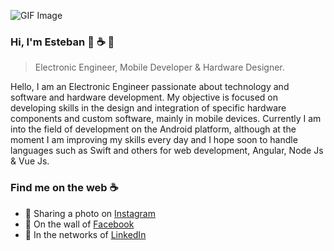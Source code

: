 ![GIF Image](https://cdn.wallpapersafari.com/67/69/vOYBIE.jpg)


### Hi, I'm Esteban :rocket: :coffee: 👋
> Electronic Engineer, Mobile Developer & Hardware Designer.

Hello, I am an Electronic Engineer passionate about technology and software and hardware development. My objective is focused on developing skills in the design and integration of specific hardware components and custom software, mainly in mobile devices. Currently I am into the field of development on the Android platform, although at the moment I am improving my skills every day and I hope soon to handle languages such as Swift and others for web development, Angular, Node Js & Vue Js.

### Find me on the web :coffee:

- 🔭 Sharing a photo on [Instagram](https://www.instagram.com/vega_florido/)
- 🌱 On the wall of [Facebook](https://www.facebook.com/efloridovega/)
- 👯 In the networks of [LinkedIn](https://www.linkedin.com/in/esteban-florido-vega-4ab05814a/)
